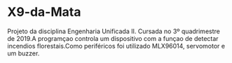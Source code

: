 # X9-da-Mata
Projeto da disciplina Engenharia Unificada II. Cursada no 3º quadrimestre de 2019.A programçao controla um dispositivo com a funçao de detectar incendios florestais.Como periféricos foi utilizado MLX96014, servomotor e um buzzer.
